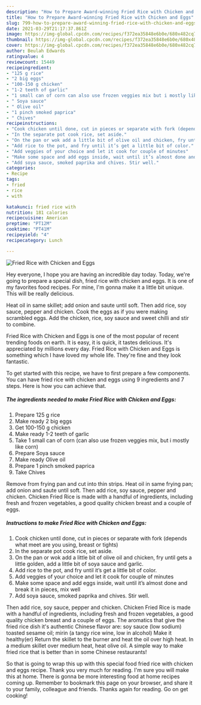 ```yaml
---
description: "How to Prepare Award-winning Fried Rice with Chicken and Eggs"
title: "How to Prepare Award-winning Fried Rice with Chicken and Eggs"
slug: 799-how-to-prepare-award-winning-fried-rice-with-chicken-and-eggs
date: 2021-03-29T21:17:37.861Z
image: https://img-global.cpcdn.com/recipes/f372ea35848e6b0e/680x482cq70/fried-rice-with-chicken-and-eggs-recipe-main-photo.jpg
thumbnail: https://img-global.cpcdn.com/recipes/f372ea35848e6b0e/680x482cq70/fried-rice-with-chicken-and-eggs-recipe-main-photo.jpg
cover: https://img-global.cpcdn.com/recipes/f372ea35848e6b0e/680x482cq70/fried-rice-with-chicken-and-eggs-recipe-main-photo.jpg
author: Beulah Edwards
ratingvalue: 4
reviewcount: 15449
recipeingredient:
- "125 g rice"
- "2 big eggs"
- "100-150 g chicken"
- "1-2 teeth of garlic"
- "1 small can of corn can also use frozen veggies mix but i mostly like corn"
- " Soya sauce"
- " Olive oil"
- "1 pinch smoked paprica"
- " Chives"
recipeinstructions:
- "Cook chicken until done, cut in pieces or separate with fork (depends what meet are you using, breast or tights)"
- "In the separate pot cook rice, set aside."
- "On the pan or wok add a little bit of olive oil and chicken, fry until gets a little golden, add a little bit of soya sauce and garlic."
- "Add rice to the pot, and fry until it’s get a little bit of color."
- "Add veggies of your choice and let it cook for couple of minutes"
- "Make some space and add eggs inside, wait until it’s almost done and break it in pieces, mix well"
- "Add soya sauce, smoked paprika and chives. Stir well."
categories:
- Recipe
tags:
- fried
- rice
- with

katakunci: fried rice with 
nutrition: 181 calories
recipecuisine: American
preptime: "PT12M"
cooktime: "PT41M"
recipeyield: "4"
recipecategory: Lunch

---
```



![Fried Rice with Chicken and Eggs](https://img-global.cpcdn.com/recipes/f372ea35848e6b0e/680x482cq70/fried-rice-with-chicken-and-eggs-recipe-main-photo.jpg)

Hey everyone, I hope you are having an incredible day today. Today, we're going to prepare a special dish, fried rice with chicken and eggs. It is one of my favorites food recipes. For mine, I'm gonna make it a little bit unique. This will be really delicious.

Heat oil in same skillet; add onion and saute until soft. Then add rice, soy sauce, pepper and chicken. Cook the eggs as if you were making scrambled eggs. Add the chicken, rice, soy sauce and sweet chilli and stir to combine.

Fried Rice with Chicken and Eggs is one of the most popular of recent trending foods on earth. It is easy, it is quick, it tastes delicious. It's appreciated by millions every day. Fried Rice with Chicken and Eggs is something which I have loved my whole life. They're fine and they look fantastic.


To get started with this recipe, we have to first prepare a few components. You can have fried rice with chicken and eggs using 9 ingredients and 7 steps. Here is how you can achieve that.

<!--inarticleads1-->

##### The ingredients needed to make Fried Rice with Chicken and Eggs:

1. Prepare 125 g rice
1. Make ready 2 big eggs
1. Get 100-150 g chicken
1. Make ready 1-2 teeth of garlic
1. Take 1 small can of corn (can also use frozen veggies mix, but i mostly like corn)
1. Prepare  Soya sauce
1. Make ready  Olive oil
1. Prepare 1 pinch smoked paprica
1. Take  Chives


Remove from frying pan and cut into thin strips. Heat oil in same frying pan; add onion and saute until soft. Then add rice, soy sauce, pepper and chicken. Chicken Fried Rice is made with a handful of ingredients, including fresh and frozen vegetables, a good quality chicken breast and a couple of eggs. 

<!--inarticleads2-->

##### Instructions to make Fried Rice with Chicken and Eggs:

1. Cook chicken until done, cut in pieces or separate with fork (depends what meet are you using, breast or tights)
1. In the separate pot cook rice, set aside.
1. On the pan or wok add a little bit of olive oil and chicken, fry until gets a little golden, add a little bit of soya sauce and garlic.
1. Add rice to the pot, and fry until it’s get a little bit of color.
1. Add veggies of your choice and let it cook for couple of minutes
1. Make some space and add eggs inside, wait until it’s almost done and break it in pieces, mix well
1. Add soya sauce, smoked paprika and chives. Stir well.


Then add rice, soy sauce, pepper and chicken. Chicken Fried Rice is made with a handful of ingredients, including fresh and frozen vegetables, a good quality chicken breast and a couple of eggs. The aromatics that give the fried rice dish it&#39;s authentic Chinese flavor are: soy sauce (low sodium) toasted sesame oil; mirin (a tangy rice wine, low in alcohol) Make it healthy(er) Return the skillet to the burner and heat the oil over high heat. In a medium skillet over medium heat, heat olive oil. A simple way to make fried rice that is better than in some Chinese restaurants! 

So that is going to wrap this up with this special food fried rice with chicken and eggs recipe. Thank you very much for reading. I'm sure you will make this at home. There is gonna be more interesting food at home recipes coming up. Remember to bookmark this page on your browser, and share it to your family, colleague and friends. Thanks again for reading. Go on get cooking!

